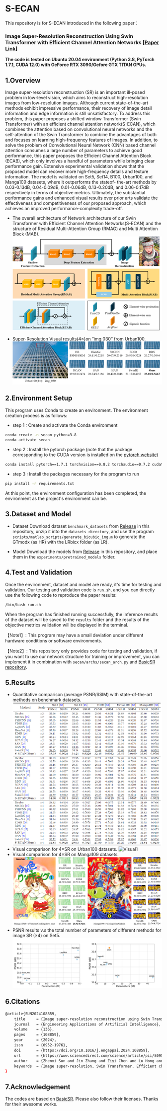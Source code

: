 # S-ECAN
This repository is for S-ECAN introduced in the following paper：
### Image Super-Resolution Reconstruction Using Swin Transformer with Efficient Channel Attention Networks [[Paper Link]](https://www.sciencedirect.com/science/article/pii/S0952197624010170?dgcid=coauthor)

**The code is tested on Ubuntu 20.04 environment (Python 3.8, PyTorch 1.7.1, CUDA 12.0) with GeForce RTX 3090/Gefore GTX TITAN GPUs.**

## 1.Overview
Image super-resolution reconstruction (SR) is an important ill-posed problem in low-level vision, which aims to reconstruct high-resolution images from low-resolution images. Although current state-of-the-art methods exhibit impressive performance, their recovery of image detail information and edge information is still unsatisfactory. To address this problem, this paper proposes a shifted window Transformer (Swin Transformer) with an efficient channel attention network(S-ECAN), which combines the attention based on convolutional neural networks and the self-attention of the Swin Transformer to combine the advantages of both and focuses on learning high-frequency features of images. In addition, to solve the problem of Convolutional Neural Network (CNN) based channel attention consumes a large number of parameters to achieve good performance, this paper proposes the Efficient Channel Attention Block (ECAB), which only involves a handful of parameters while bringing clear performance gain. Extensive experimental validation shows that the proposed model can recover more high-frequency details and texture information. The model is validated on Set5, Set14, B100, Urban100, and Manga109 datasets, where it outperforms the stateof- the-art methods by 0.03-0.13dB, 0.04-0.09dB, 0.01-0.06dB, 0.13-0.20dB, and 0.06-0.17dB respectively in terms of objective metrics. Ultimately, the substantial performance gains and enhanced visual results over prior arts validate the effectiveness and competitiveness of our proposed approach, which achieves an improved performance-complexity trade-off.

- The overall architecture of Network architecture of our Swin Transformer with Efficient Channel Attention Networks(S-ECAN) and the structure of Residual Multi-Attention Group (RMAG) and Multi Attention Block (MAB).
![S-ECAN Architecture](https://github.com/Zency-Sun/S-ECAN/blob/main/Figs/S-ECAN%20Architecture.png)

- Super-Resolution Visual results(4×)on ”img 030” from Urban100.
![Visual0](https://github.com/Zency-Sun/S-ECAN/blob/main/Figs/Visual0.png)

## 2.Environment Setup
This program uses Conda to create an environment. The environment creation process is as follows:
- step 1 : Create and activate the Conda environment
```bash
conda create -n secan python=3.8
conda activate secan
```
- step 2 : Install the pytorch package (note that the package corresponding to the CUDA version is installed on the [pytorch website](https://pytorch.org/get-started/previous-versions/))
```bash
conda install pytorch==1.7.1 torchvision==0.8.2 torchaudio==0.7.2 cudatoolkit=11.0 -c pytorch
```
- step 3 : Install the packages necessary for the program to run
```bash
pip install -r requirements.txt
```
At this point, the environment configuration has been completed, the environment as the project's environment can be.

## 3.Dataset and Model
- Dataset
Download dataset `benchmark_datasets` from [Release](https://github.com/Zency-Sun/S-ECAN/releases/tag/v1.0) in this repository, unzip it into the `datasets directory`, and use the program `scripts/matlab_scripts/generate_bicubic_img.m` to generate the GTmodx (as HR) with the LRbicx folder (as LR).

- Model
Download the models from [Release](https://github.com/Zency-Sun/S-ECAN/releases/tag/v1.0) in this repository, and place them in the `experiments/pretrained_models` folder.


## 4.Test and Validation
Once the environment, dataset and model are ready, it's time for testing and validation. Our testing and validation code is `run.sh`, and you can directly use the following code to reproduce the paper results:
```bash
/bin/bash run.sh
```
When the program has finished running successfully, the inference results of the dataset will be saved to the `results` folder and the results of the objective metrics validation will be displayed in the terminal.

【Note1】: This program may have a small deviation under different hardware conditions or software environments.

【Note2】: This repository only provides code for testing and validation, if you want to use our network structure for training or improvement, you can implement it in combination with `secan/archs/secan_arch.py` and [BasicSR repository](https://github.com/XPixelGroup/BasicSR).
## 5.Results
- Quantitative comparison (average PSNR/SSIM) with state-of-the-art methods on benchmark datasets.
![Quantitative Comparison](https://github.com/Zency-Sun/S-ECAN/blob/main/Figs/Quantitative%20comparison.png)
- Visual comparison for 4×SR on Urban100 datasets.
![Visual1](https://github.com/Zency-Sun/S-ECAN/blob/main/Figs/Visual1.png)
- Visual comparison for 4×SR on Manga109 datasets.
![Visual2](https://github.com/Zency-Sun/S-ECAN/blob/main/Figs/Visual2.png)
- PSNR results v.s the total number of parameters of different methods for image SR (×4) on Set5.
![PSNR and Parameters](https://github.com/Zency-Sun/S-ECAN/blob/main/Figs/PSNR%20and%20Parameters.png)

## 6.Citations
```bash
@article{SUN2024108859,
    title     = {Image super-resolution reconstruction using Swin Transformer with efficient channel attention networks},
    journal   = {Engineering Applications of Artificial Intelligence},
    volume    = {136},
    pages     = {108859},
    year      = {2024},
    issn      = {0952-1976},
    doi       = {https://doi.org/10.1016/j.engappai.2024.108859},
    url       = {https://www.sciencedirect.com/science/article/pii/S0952197624010170},
    author    = {Zhenxi Sun and Jin Zhang and Ziyi Chen and Lu Hong and Rui Zhang and Weishi Li and Haojie Xia},
    keywords  = {Image super-resolution, Swin Transformer, Efficient channel attention, Multi-attention fusion},
}
```

## 7.Acknowledgement
The codes are based on [BasicSR](https://github.com/XPixelGroup/BasicSR). Please also follow their licenses. Thanks for their awesome works.
